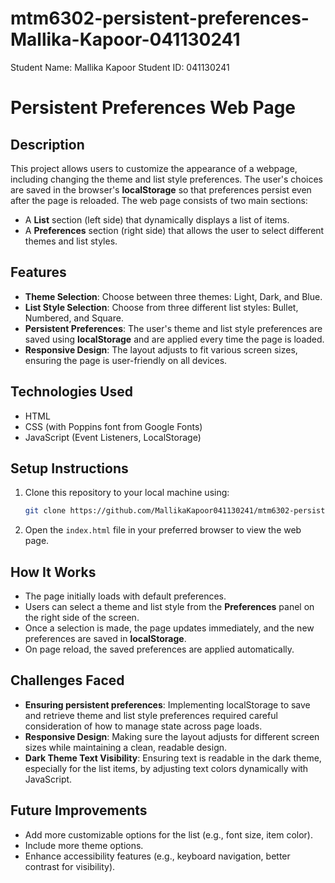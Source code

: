# mtm6302-persistent-preferences-Mallika-Kapoor-041130241
Student Name: Mallika Kapoor
Student ID: 041130241
# Persistent Preferences Web Page

## Description
This project allows users to customize the appearance of a webpage, including changing the theme and list style preferences. The user's choices are saved in the browser's **localStorage** so that preferences persist even after the page is reloaded. The web page consists of two main sections:
- A **List** section (left side) that dynamically displays a list of items.
- A **Preferences** section (right side) that allows the user to select different themes and list styles.

## Features
- **Theme Selection**: Choose between three themes: Light, Dark, and Blue.
- **List Style Selection**: Choose from three different list styles: Bullet, Numbered, and Square.
- **Persistent Preferences**: The user's theme and list style preferences are saved using **localStorage** and are applied every time the page is loaded.
- **Responsive Design**: The layout adjusts to fit various screen sizes, ensuring the page is user-friendly on all devices.

## Technologies Used
- HTML
- CSS (with Poppins font from Google Fonts)
- JavaScript (Event Listeners, LocalStorage)

## Setup Instructions
1. Clone this repository to your local machine using:
    ```bash
    git clone https://github.com/MallikaKapoor041130241/mtm6302-persistent-preferences-Mallika-Kapoor-041130241.git
    ```
2. Open the `index.html` file in your preferred browser to view the web page.

## How It Works
- The page initially loads with default preferences.
- Users can select a theme and list style from the **Preferences** panel on the right side of the screen.
- Once a selection is made, the page updates immediately, and the new preferences are saved in **localStorage**.
- On page reload, the saved preferences are applied automatically.

## Challenges Faced
- **Ensuring persistent preferences**: Implementing localStorage to save and retrieve theme and list style preferences required careful consideration of how to manage state across page loads.
- **Responsive Design**: Making sure the layout adjusts for different screen sizes while maintaining a clean, readable design.
- **Dark Theme Text Visibility**: Ensuring text is readable in the dark theme, especially for the list items, by adjusting text colors dynamically with JavaScript.

## Future Improvements
- Add more customizable options for the list (e.g., font size, item color).
- Include more theme options.
- Enhance accessibility features (e.g., keyboard navigation, better contrast for visibility).

